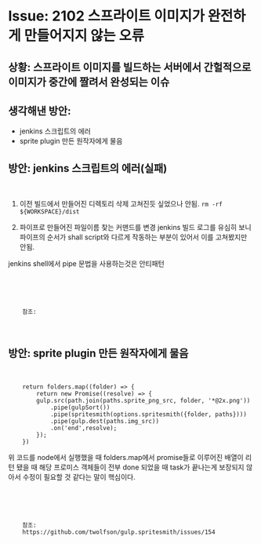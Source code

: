 <!--
author: Dailyscat
purpose: issue arrange
rules:
 (1) 헤더와 문단사이
    <br/>
    <br/>
 (2) 코드가 작성되는 부분은 >로 정리
 (3) 참조는 해당 내용 바로 아래
    <br/>
    <br/>
 (4) 명령어는 bold
 (5) 방안은 ## 안의 과정은 ###
-->

# Issue: 2102 스프라이트 이미지가 완전하게 만들어지지 않는 오류

## 상황: 스프라이트 이미지를 빌드하는 서버에서 간헐적으로 이미지가 중간에 짤려서 완성되는 이슈

## 생각해낸 방안:

- jenkins 스크립트의 에러
- sprite plugin 만든 원작자에게 물음

## 방안: jenkins 스크립트의 에러(실패)

<br/>

1. 이전 빌드에서 만들어진 디렉토리 삭제
고쳐진듯 싶었으나 안됨.
`rm -rf ${WORKSPACE}/dist`

2. 파이프로 만들어진 파일이름 찾는 커맨드를 변경
jenkins 빌드 로그를 유심히 보니 파이프의 순서가 shall script와 다르게 작동하는 부분이 있어서 이를 고쳐봤지만 안됨.

jenkins shell에서 pipe 문법을 사용하는것은 안티패턴

<br/>
<br/>
<br/>

        참조:

<br/>

## 방안: sprite plugin 만든 원작자에게 물음

<br/>

        return folders.map((folder) => {
            return new Promise((resolve) => {
            gulp.src(path.join(paths.sprite_png_src, folder, '*@2x.png'))
                .pipe(gulpSort())
                .pipe(spritesmith(options.spritesmith({folder, paths})))
                .pipe(gulp.dest(paths.img_src))
                .on('end',resolve);
            });
        })

위 코드를 node에서 실행했을 때 folders.map에서 promise들로 이루어진 배열이 리턴 됐을 때 해당 프로미스 객체들이 전부 done 되었을 때 task가 끝나는게 보장되지 않아서 수정이 필요할 것 같다는 말이 핵심이다.


<br/>
<br/>
<br/>

        참조:
        https://github.com/twolfson/gulp.spritesmith/issues/154

<br/>
